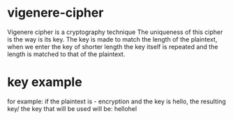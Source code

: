 # vigenere-cipher
Vigenere cipher is a cryptography technique
The uniqueness of this cipher is the way is its key.
The key is made to match the length of the plaintext, when we enter the key of shorter length the key itself is repeated and the length is matched to that of the plaintext.

# key example
for example: if the plaintext is - encryption
and the key is hello, the resulting key/ the key that will be used will be: hellohel
